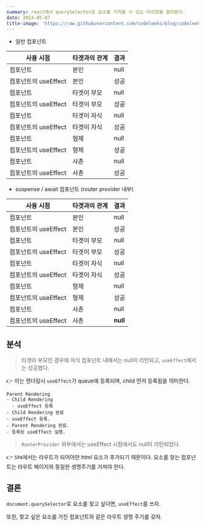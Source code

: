 ```yaml
---
summary: react에서 querySelector로 요소를 가져올 수 있는 타이밍을 알아본다.
date: 2024-05-07
title-image: 'https://raw.githubusercontent.com/codeleeks/blog/codeleeks-images/react/react%20%EC%99%84%EB%B2%BD%20%EC%A0%95%EB%A6%AC/title.png'
---
```


- 일반 컴포넌트

| 사용 시점            | 타겟과의 관계 | 결과 |
| -------------------- | ------------- | ---- |
| 컴포넌트             | 본인          | null |
| 컴포넌트의 useEffect | 본인          | 성공 |
| 컴포넌트             | 타겟이 부모   | null |
| 컴포넌트의 useEffect | 타겟이 부모   | 성공 |
| 컴포넌트             | 타겟이 자식   | null |
| 컴포넌트의 useEffect | 타겟이 자식   | 성공 |
| 컴포넌트             | 형제          | null |
| 컴포넌트의 useEffect | 형제          | 성공 |
| 컴포넌트             | 사촌          | null |
| 컴포넌트의 useEffect | 사촌          | 성공 |

- suspense / await 컴포넌트 (router provider 내부)

| 사용 시점            | 타겟과의 관계 | 결과     |
| -------------------- | ------------- | -------- |
| 컴포넌트             | 본인          | null     |
| 컴포넌트의 useEffect | 본인          | 성공     |
| 컴포넌트             | 타겟이 부모   | null     |
| 컴포넌트의 useEffect | 타겟이 부모   | 성공     |
| 컴포넌트             | 타겟이 자식   | null     |
| 컴포넌트의 useEffect | 타겟이 자식   | 성공     |
| 컴포넌트             | 형제          | null     |
| 컴포넌트의 useEffect | 형제          | 성공     |
| 컴포넌트             | 사촌          | null     |
| 컴포넌트의 useEffect | 사촌          | **null** |

## 분석

> 타겟이 부모인 경우에 자식 컴포넌트 내에서는 null이 리턴되고, `useEffect`에서는 성공했다.

👉 이는 렌더링시 `useEffect`가 queue에 등록되며, child 먼저 등록됨을 의미한다.

```
Parent Rendering
- Child Rendering
  - useEffect 등록
- Child Rendering 완료
- useEffect 등록.
- Parent Rendering 완료.
- 등록된 useEffect 실행.
```

> `RouterProvider` 외부에서는 useEffect 시점에서도 null이 리턴되었다.

👉 `SPA`에서는 라우트가 되어야만 html 요소가 추가되기 때문이다. 요소를 찾는 컴포넌트는 라우트 페이지와 동일한 생명주기를 가져야 한다.

## 결론

`document.querySelector`로 요소를 찾고 싶다면, `useEffect`를 쓰자.

또한, 찾고 싶은 요소를 가진 컴포넌트와 같은 라우트 생명 주기를 갖자.
